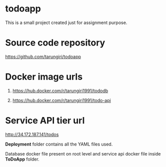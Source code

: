 # todoapp
This is a small project created just for assignment purpose.

# Source code repository
https://github.com/tarungiri/todoapp

# Docker image urls
1. https://hub.docker.com/r/tarungiri1991/tododb

2. https://hub.docker.com/r/tarungiri1991/todo-api

# Service API tier url
http://34.172.187.141/todos

**Deployment** folder contains all the YAML files used.

Database docker file present on root level and service api docker file inside **ToDoApp** folder.


